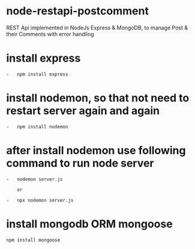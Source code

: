 # node-restapi-postcomment
REST Api implemented in NodeJs Express &amp; MongoDB, to manage Post &amp; their Comments with error handling

# install express
	-	npm install express

# install nodemon, so that not need to restart server again and again
	-	npm install nodemon

# after install nodemon use following command to run node server
	-	nodemon server.js

		or

	-	npx nodemon server.js

# install mongodb ORM mongoose
	npm install mongoose